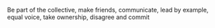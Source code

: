 Be part of the collective, make friends, communicate, lead by example, equal voice, take ownership, disagree and commit
